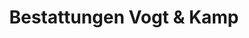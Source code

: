 ---
title: "Bestattungen Vogt & Kamp"
url: /duesseldorf/bestattungen-vogt-und-kamp-am-pesch/
shop: Bestattungen
---